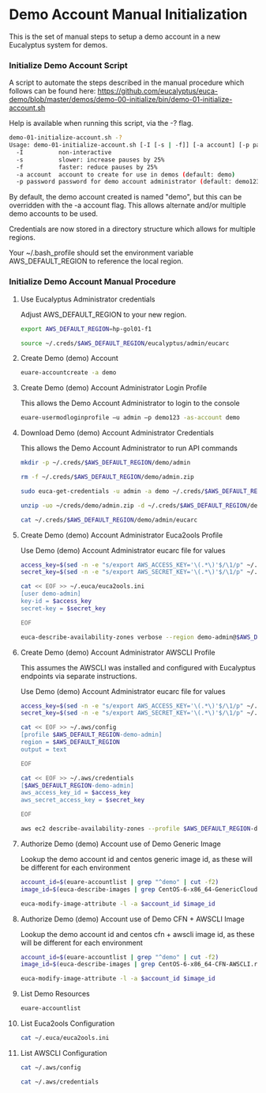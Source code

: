 # Demo Account Manual Initialization

This is the set of manual steps to setup a demo account in a new Eucalyptus system for demos.

### Initialize Demo Account Script

A script to automate the steps described in the manual procedure which follows can be found here:
https://github.com/eucalyptus/euca-demo/blob/master/demos/demo-00-initialize/bin/demo-01-initialize-account.sh

Help is available when running this script, via the -? flag.

```bash
demo-01-initialize-account.sh -?
Usage: demo-01-initialize-account.sh [-I [-s | -f]] [-a account] [-p password]
  -I          non-interactive
  -s          slower: increase pauses by 25%
  -f          faster: reduce pauses by 25%
  -a account  account to create for use in demos (default: demo)
  -p password password for demo account administrator (default: demo123)
```

By default, the demo account created is named "demo", but this can be overridden with the -a account flag.
This allows alternate and/or multiple demo accounts to be used.

Credentials are now stored in a directory structure which allows for multiple regions.

Your ~/.bash_profile should set the environment variable AWS_DEFAULT_REGION to reference the local region.

### Initialize Demo Account Manual Procedure

1. Use Eucalyptus Administrator credentials

    Adjust AWS_DEFAULT_REGION to your new region.

    ```bash
    export AWS_DEFAULT_REGION=hp-gol01-f1

    source ~/.creds/$AWS_DEFAULT_REGION/eucalyptus/admin/eucarc
    ```

2. Create Demo (demo) Account

    ```bash
    euare-accountcreate -a demo
    ```

3. Create Demo (demo) Account Administrator Login Profile

    This allows the Demo Account Administrator to login to the console

    ```bash
    euare-usermodloginprofile –u admin –p demo123 -as-account demo
    ```

4. Download Demo (demo) Account Administrator Credentials

    This allows the Demo Account Administrator to run API commands

    ```bash
    mkdir -p ~/.creds/$AWS_DEFAULT_REGION/demo/admin

    rm -f ~/.creds/$AWS_DEFAULT_REGION/demo/admin.zip

    sudo euca-get-credentials -u admin -a demo ~/.creds/$AWS_DEFAULT_REGION/demo/admin.zip

    unzip -uo ~/creds/demo/admin.zip -d ~/.creds/$AWS_DEFAULT_REGION/demo/admin/

    cat ~/.creds/$AWS_DEFAULT_REGION/demo/admin/eucarc
    ```

5. Create Demo (demo) Account Administrator Euca2ools Profile

    Use Demo (demo) Account Administrator eucarc file for values

    ```bash
    access_key=$(sed -n -e "s/export AWS_ACCESS_KEY='\(.*\)'$/\1/p" ~/.creds/$AWS_DEFAULT_REGION/demo/admin/eucarc)
    secret_key=$(sed -n -e "s/export AWS_SECRET_KEY='\(.*\)'$/\1/p" ~/.creds/$AWS_DEFAULT_REGION/demo/admin/eucarc)

    cat << EOF >> ~/.euca/euca2ools.ini
    [user demo-admin]
    key-id = $access_key
    secret-key = $secret_key

    EOF

    euca-describe-availability-zones verbose --region demo-admin@$AWS_DEFAULT_REGION
    ```

6. Create Demo (demo) Account Administrator AWSCLI Profile

    This assumes the AWSCLI was installed and configured with Eucalyptus endpoints via separate instructions.

    Use Demo (demo) Account Administrator eucarc file for values

    ```bash
    access_key=$(sed -n -e "s/export AWS_ACCESS_KEY='\(.*\)'$/\1/p" ~/.creds/$AWS_DEFAULT_REGION/demo/admin/eucarc)
    secret_key=$(sed -n -e "s/export AWS_SECRET_KEY='\(.*\)'$/\1/p" ~/.creds/$AWS_DEFAULT_REGION/demo/admin/eucarc)

    cat << EOF >> ~/.aws/config
    [profile $AWS_DEFAULT_REGION-demo-admin]
    region = $AWS_DEFAULT_REGION
    output = text

    EOF

    cat << EOF >> ~/.aws/credentials
    [$AWS_DEFAULT_REGION-demo-admin]
    aws_access_key_id = $access_key
    aws_secret_access_key = $secret_key

    EOF

    aws ec2 describe-availability-zones --profile $AWS_DEFAULT_REGION-demo-admin
    ```

7. Authorize Demo (demo) Account use of Demo Generic Image

    Lookup the demo account id and centos generic image id, as these will be different for each environment

    ```bash
    account_id=$(euare-accountlist | grep "^demo" | cut -f2)
    image_id=$(euca-describe-images | grep CentOS-6-x86_64-GenericCloud.raw.manifest.xml | cut -f2)

    euca-modify-image-attribute -l -a $account_id $image_id
    ```

8. Authorize Demo (demo) Account use of Demo CFN + AWSCLI Image

    Lookup the demo account id and centos cfn + awscli image id, as these will be different for each environment

    ```bash
    account_id=$(euare-accountlist | grep "^demo" | cut -f2)
    image_id=$(euca-describe-images | grep CentOS-6-x86_64-CFN-AWSCLI.raw.manifest.xml | cut -f2)

    euca-modify-image-attribute -l -a $account_id $image_id
    ```

9. List Demo Resources

    ```bash
    euare-accountlist
    ```

10. List Euca2ools Configuration

    ```bash
    cat ~/.euca/euca2ools.ini
    ```

11. List AWSCLI Configuration

    ```bash
    cat ~/.aws/config

    cat ~/.aws/credentials
    ```

